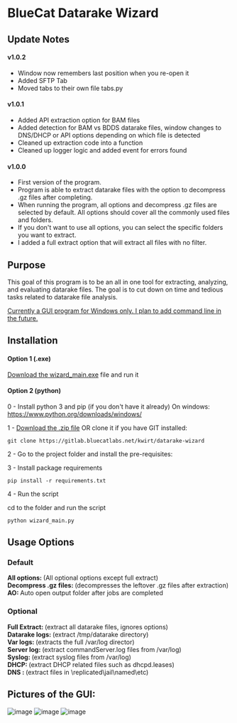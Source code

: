 # BlueCat Datarake Wizard

## Update Notes
#### v1.0.2
- Window now remembers last position when you re-open it
- Added SFTP Tab
- Moved tabs to their own file tabs.py


#### v1.0.1
- Added API extraction option for BAM files
- Added detection for BAM vs BDDS datarake files, window changes to DNS/DHCP or API options depending on which file is detected
- Cleaned up extraction code into a function
- Cleaned up logger logic and added event for errors found
#### v1.0.0 
- First version of the program.
- Program is able to extract datarake files with the option to decompress .gz files after completing.
- When running the program, all options and decompress .gz files are selected by default. All options should cover all the commonly used files and folders.
- If you don't want to use all options, you can select the specific folders you want to extract.
- I added a full extract option that will extract all files with no filter.        


## Purpose

This goal of this program is to be an all in one tool for extracting, analyzing, and evaluating datarake files.
The goal is to cut down on time and tedious tasks related to datarake file analysis.

<ins>Currently a GUI program for Windows only. I plan to add command line in the future.</ins>

## Installation

#### Option 1 (.exe)
<a href="https://gitlab.bluecatlabs.net/kwirt/datarake-wizard/-/raw/main/wizard_main.exe?inline=false">Download the wizard_main.exe</a> file and run it

#### Option 2 (python)

0 - Install python 3 and pip (if you don't have it already)
On windows: https://www.python.org/downloads/windows/

1 - <a href="https://gitlab.bluecatlabs.net/kwirt/datarake-wizard/-/archive/main/datarake-wizard-main.zip">Download the .zip file</a> OR clone it if you have GIT installed:
```
git clone https://gitlab.bluecatlabs.net/kwirt/datarake-wizard
```
2 - Go to the project folder and install the pre-requisites:

3 - Install package requirements
```
pip install -r requirements.txt 
```

4 - Run the script

cd to the folder and run the script
```
python wizard_main.py 
```

## Usage Options
### Default
<strong>All options: </strong> (All optional options except full extract) <br>
<strong>Decompress .gz files: </strong>(decompresses the leftover .gz files after extraction) <br>
<strong>AO: </strong>Auto open output folder after jobs are completed

### Optional
<strong>Full Extract: </strong>(extract all datarake files, ignores options)  <br> 
<strong>Datarake logs: </strong>(extract /tmp/datarake directory)   <br>
<strong>Var logs: </strong>(extracts the full /var/log director) <br>
<strong>Server log: </strong>(extract commandServer.log files from /var/log) <br>
<strong>Syslog: </strong> (extract syslog files from /var/log)  <br>
<strong>DHCP: </strong>(extract DHCP related files such as dhcpd.leases)   <br>
<strong>DNS : </strong>(extract files in \replicated\jail\named\etc)  <br>


## Pictures of the GUI:
![image](https://user-images.githubusercontent.com/102491305/190733644-909e6f02-f655-4db2-b4c2-3e6197f23c97.png)
![image](https://user-images.githubusercontent.com/102491305/190734562-98989564-dc4b-46d1-b6b1-8ea96cf62786.png)
![image](https://user-images.githubusercontent.com/102491305/190737391-b8993257-a2d1-4557-8792-163f594386aa.png)

